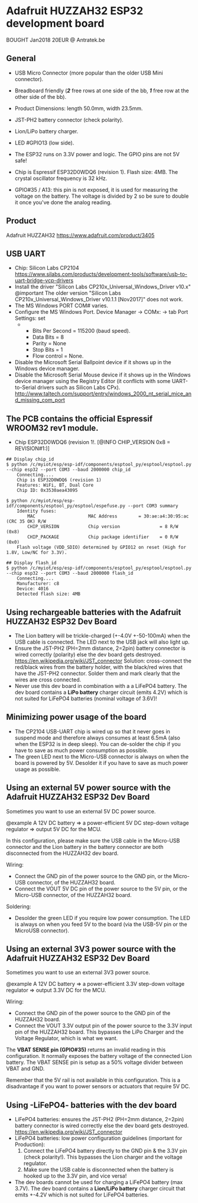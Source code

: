# Adafruit HUZZAH32 ESP32 development board

BOUGHT Jan2018 20EUR @ Antratek.be



## General

- USB Micro Connector (more popular than the older USB Mini connector).
- Breadboard friendly (***2*** free rows at one side of the bb, ***1*** free row at the other side of the bb).
- Product Dimensions: length 50.0mm, width 23.5mm.
- JST-PH2 battery connector (check polarity).
- Lion/LiPo battery charger.
- LED #GPIO13 (low side).
- The ESP32 runs on 3.3V power and logic. The GPIO pins are not 5V safe!

- Chip is Espressif ESP32D0WDQ6 (revision 1). Flash size: 4MB. The crystal oscillator frequency is 32 kHz.

- GPIO#35 / A13:  this pin is not exposed, it is used for measuring the voltage on the battery. The voltage is divided by 2 so be sure to double it once you've done the analog reading.



## Product

Adafruit HUZZAH32 https://www.adafruit.com/product/3405



## USB UART
- Chip: Silicon Labs CP2104
https://www.silabs.com/products/development-tools/software/usb-to-uart-bridge-vcp-drivers
- Install the driver "Silicon Labs CP210x_Universal_Windows_Driver v10.x" 
@important The older version "Silicon Labs CP210x_Universal_Windows_Driver v10.1.1 [Nov2017]" does not work.
- The MS Windows PORT COM# varies.
- Configure the MS Windows Port. Device Manager -> COMx: -> tab Port Settings: set
  - - Bits Per Second = 115200 (baud speed).
    - Data Bits = 8
    - Parity = None
    - Stop Bits = 1
    - Flow control = None.
- Disable the Microsoft Serial Ballpoint device if it shows up in the Windows device manager.
- Disable the Microsoft Serial Mouse device if it shows up in the Windows device manager using the Registry Editor (it conflicts with some UART-to-Serial drivers such as Silicon Labs CPx). 
http://www.taltech.com/support/entry/windows_2000_nt_serial_mice_and_missing_com_port



## The PCB contains the official Espressif WROOM32 rev1 module.
- Chip ESP32D0WDQ6 (revision 1!. [@INFO CHIP_VERSION 0x8 = REVISION#1:)]
````
## Display chip_id
$ python /c/myiot/esp/esp-idf/components/esptool_py/esptool/esptool.py --chip esp32 --port COM3 --baud 2000000 chip_id
    Connecting....
    Chip is ESP32D0WDQ6 (revision 1)
    Features: WiFi, BT, Dual Core
    Chip ID: 0x3530aea43095

$ python /c/myiot/esp/esp-idf/components/esptool_py/esptool/espefuse.py --port COM3 summary
    Identity fuses:
        MAC                    MAC Address		  = 30:ae:a4:30:95:ac (CRC 35 OK) R/W
        CHIP_VERSION           Chip version               = 8 R/W (0x8)
        CHIP_PACKAGE           Chip package identifier    = 0 R/W (0x0)
    Flash voltage (VDD_SDIO) determined by GPIO12 on reset (High for 1.8V, Low/NC for 3.3V).

## Display flash_id
$ python /c/myiot/esp/esp-idf/components/esptool_py/esptool/esptool.py --chip esp32 --port COM3 --baud 2000000 flash_id
    Connecting....
    Manufacturer: c8
    Device: 4016
    Detected flash size: 4MB
````



## Using rechargeable batteries with the Adafruit HUZZAH32 ESP32 Dev Board

- The Lion battery will be trickle-charged (+-4.0V +-50-100mA) when the USB cable is connected. The LED next to the USB jack will also light up.
- Ensure the JST-PH2 (PH=2mm distance, 2=2pin) battery connector is wired correctly (polarity) else the dev board gets destroyed. https://en.wikipedia.org/wiki/JST_connector Solution: cross-connect the red/black wires from the battery holder, with the black/red wires that have the JST-PH2 connector. Solder them and mark clearly that the wires are cross connected.
- Never use this dev board in combination with a a LiFePO4 battery. The dev board contains a **LiPo battery** charger circuit (emits 4.2V) which is not suited for LiFePO4 batteries (nominal voltage of 3.6V)!



## Minimizing power usage of the board

- The CP2104 USB-UART chip is wired up so that it never goes in suspend mode and therefore always consumes at least 6.5mA (also when the ESP32 is in deep sleep). You can de-solder the chip if you have to save as much power consumption as possible.
- The green LED next to the Micro-USB connector is always on when the board is powered by 5V. Desolder it if you have to save as much power usage as possible.



## Using an external 5V power source with the Adafruit HUZZAH32 ESP32 Dev Board

Sometimes you want to use an external 5V DC power source.

@example A 12V DC battery => a power-efficient 5V DC step-down voltage regulator => output 5V DC for the MCU.

In this configuration, please make sure the USB cable in the Micro-USB connector and the Lion battery in the battery connector are both disconnected from the HUZZAH32 dev board.

Wiring:

- Connect the GND pin of the power source to the GND pin, or the Micro-USB connector, of the HUZZAH32 board.
- Connect the VOUT 5V DC pin of the power source to the 5V pin, or the Micro-USB connector, of the HUZZAH32 board.

Soldering:

* Desolder the green LED if you require low power consumption. The LED is always on when you feed 5V to the board (via the USB-5V pin or the MicroUSB connector).



## Using an external 3V3 power source with the Adafruit HUZZAH32 ESP32 Dev Board

Sometimes you want to use an external 3V3 power source. 

@example A 12V DC battery => a power-efficient 3.3V step-down voltage regulator => output 3.3V DC for the MCU.

Wiring:

- Connect the GND pin of the power source to the GND pin of the HUZZAH32 board. 
- Connect the VOUT 3.3V output pin of the power source to the 3.3V input pin of the HUZZAH32 board. This bypasses the LiPo Charger and the Voltage Regulator, which is what we want.



The **VBAT SENSE pin (GPIO#35)** returns an invalid reading in this configuration. It normally exposes the battery voltage of the connected Lion battery. The VBAT SENSE pin is setup as a 50% voltage divider between VBAT and GND.

Remember that the 5V rail is not available in this configuration. This is a disadvantage if you want to power sensors or actuators that require 5V DC.



## Using -LiFePO4- batteries with the dev board
- LiFePO4 batteries: ensures the JST-PH2 (PH=2mm distance, 2=2pin) battery connector is wired correctly else the dev board gets destroyed. https://en.wikipedia.org/wiki/JST_connector
- LiFePO4 batteries: low power configuration guidelines (important for Production):
    1. Connect the LiFePO4 battery directly to the GND pin & the 3.3V pin (check polarity!). This bypasses the Lion charger and the voltage regulator.
    2. Make sure the USB cable is disconnected when the battery is hooked up to the 3.3V pin, and vice versa!
- The dev boards cannot be used for charging a LiFePO4 battery (max 3.7V). The dev board contains a **Lion/LiPo battery** charger circuit that emits +-4.2V which is not suited for LiFePO4 batteries.

